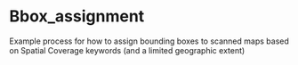 # Bbox_assignment
Example process for how to assign bounding boxes to scanned maps based on Spatial Coverage keywords (and a limited geographic extent) 
